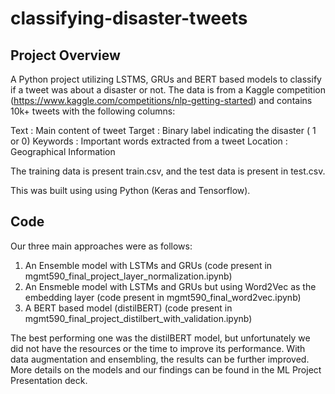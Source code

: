 # classifying-disaster-tweets

## Project Overview
A Python project utilizing LSTMS, GRUs and BERT based models to classify if a tweet was about a disaster or not. The data is from a Kaggle competition (https://www.kaggle.com/competitions/nlp-getting-started) and contains 10k+ tweets with the following columns:

Text : Main content of tweet
Target : Binary label indicating the disaster ( 1 or 0)
Keywords : Important words extracted from a tweet
Location : Geographical Information

The training data is present train.csv, and the test data is present in test.csv.

This was built using using Python (Keras and Tensorflow).

## Code

Our three main approaches were as follows:

1. An Ensemble model with LSTMs and GRUs (code present in mgmt590_final_project_layer_normalization.ipynb)
2. An Ensmeble model with LSTMs and GRUs but using Word2Vec as the embedding layer (code present in mgmt590_final_word2vec.ipynb)
3. A BERT based model (distilBERT) (code present in mgmt590_final_project_distilbert_with_validation.ipynb)

The best performing one was the distilBERT model, but unfortunately we did not have the resources or the time to improve its performance. With data augmentation and ensembling, the results can be further improved. More details on the models and our findings can be found in the ML Project Presentation deck.

